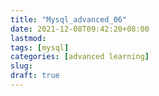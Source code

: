 ```yaml
---
title: "Mysql_advanced_06"
date: 2021-12-08T09:42:20+08:00
lastmod:
tags: [mysql]
categories: [advanced learning]
slug:
draft: true
---
```


